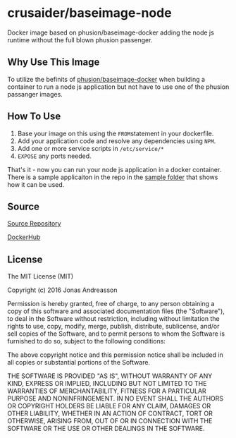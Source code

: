 # crusaider/baseimage-node
Docker image based on phusion/baseimage-docker adding the node js runtime without the full blown phusion passenger.

## Why Use This Image
To utilize the befinits of [phusion/baseimage-docker](https://github.com/phusion/baseimage-docker) when building a container to run a node js application but not have to use one of the phusion passanger images.

## How To Use
1. Base your image on this using the `FROM`statement in your dockerfile.
1. Add your application code and resolve any dependencies using `NPM`.
1. Add one or more service scripts in `/etc/service/*`
1. `EXPOSE` any ports needed.

That's it - now you can run your node js application in a docker container. There is a sample applicaiton in the repo in the [sample folder](https://github.com/crusaider/baseimage-node/tree/master/sample) that shows how it can be used.

## Source
[Source Repository](https://github.com/crusaider/baseimage-node)

[DockerHub](https://hub.docker.com/r/crusaider/baseimage-node/)

## License

The MIT License (MIT)

Copyright (c) 2016 Jonas Andreasson

Permission is hereby granted, free of charge, to any person obtaining a copy of this software and associated documentation files (the "Software"), to deal in the Software without restriction, including without limitation the rights to use, copy, modify, merge, publish, distribute, sublicense, and/or sell copies of the Software, and to permit persons to whom the Software is furnished to do so, subject to the following conditions:

The above copyright notice and this permission notice shall be included in all copies or substantial portions of the Software.

THE SOFTWARE IS PROVIDED "AS IS", WITHOUT WARRANTY OF ANY KIND, EXPRESS OR IMPLIED, INCLUDING BUT NOT LIMITED TO THE WARRANTIES OF MERCHANTABILITY, FITNESS FOR A PARTICULAR PURPOSE AND NONINFRINGEMENT. IN NO EVENT SHALL THE AUTHORS OR COPYRIGHT HOLDERS BE LIABLE FOR ANY CLAIM, DAMAGES OR OTHER LIABILITY, WHETHER IN AN ACTION OF CONTRACT, TORT OR OTHERWISE, ARISING FROM, OUT OF OR IN CONNECTION WITH THE SOFTWARE OR THE USE OR OTHER DEALINGS IN THE SOFTWARE.
